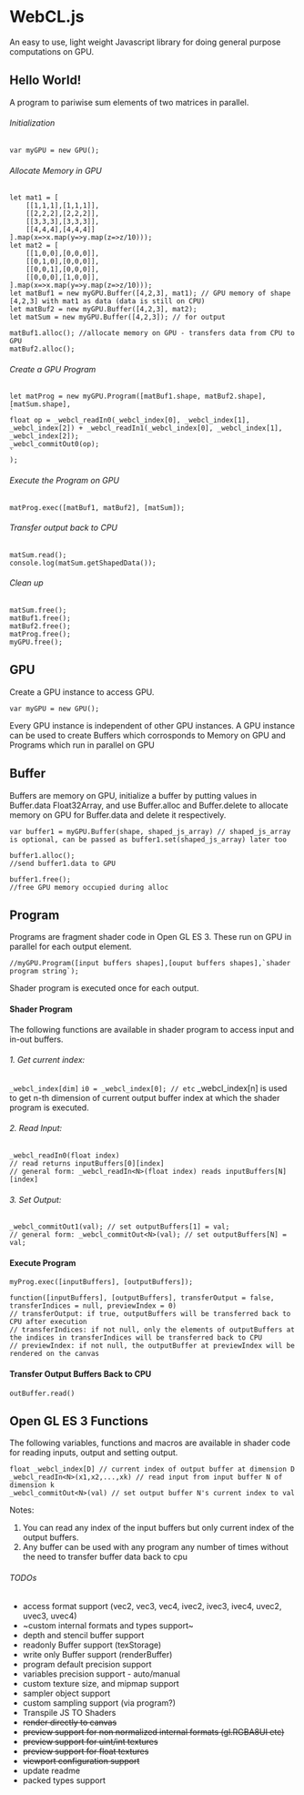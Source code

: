 # WebCL.js
An easy to use, light weight Javascript library for doing general purpose computations on GPU.

## Hello World!
A program to pariwise sum elements of two matrices in parallel.

###### Initialization
```
var myGPU = new GPU();
```
###### Allocate Memory in GPU
```
let mat1 = [
	[[1,1,1],[1,1,1]],
	[[2,2,2],[2,2,2]],
	[[3,3,3],[3,3,3]],
	[[4,4,4],[4,4,4]]
].map(x=>x.map(y=>y.map(z=>z/10)));
let mat2 = [
	[[1,0,0],[0,0,0]],
	[[0,1,0],[0,0,0]],
	[[0,0,1],[0,0,0]],
	[[0,0,0],[1,0,0]],
].map(x=>x.map(y=>y.map(z=>z/10)));
let matBuf1 = new myGPU.Buffer([4,2,3], mat1); // GPU memory of shape [4,2,3] with mat1 as data (data is still on CPU) 
let matBuf2 = new myGPU.Buffer([4,2,3], mat2);
let matSum = new myGPU.Buffer([4,2,3]); // for output

matBuf1.alloc(); //allocate memory on GPU - transfers data from CPU to GPU
matBuf2.alloc(); 

```
###### Create a GPU Program
```
let matProg = new myGPU.Program([matBuf1.shape, matBuf2.shape], [matSum.shape], 
`
float op = _webcl_readIn0(_webcl_index[0], _webcl_index[1], _webcl_index[2]) + _webcl_readIn1(_webcl_index[0], _webcl_index[1], _webcl_index[2]);
_webcl_commitOut0(op);
`
);
```
###### Execute the Program on GPU
```
matProg.exec([matBuf1, matBuf2], [matSum]);
```
###### Transfer output back to CPU
```
matSum.read();
console.log(matSum.getShapedData());
```
###### Clean up
```
matSum.free();
matBuf1.free();
matBuf2.free();
matProg.free();
myGPU.free();
```
## GPU
Create a GPU instance to access GPU.
```
var myGPU = new GPU();
```
Every GPU instance is independent of other GPU instances.
A GPU instance can be used to create Buffers which corrosponds to Memory on GPU and Programs which run in parallel on GPU

## Buffer
Buffers are memory on GPU, initialize a buffer by putting values in Buffer.data Float32Array, and use Buffer.alloc and Buffer.delete to allocate memory on GPU for Buffer.data and delete it respectively.
```
var buffer1 = myGPU.Buffer(shape, shaped_js_array) // shaped_js_array is optional, can be passed as buffer1.set(shaped_js_array) later too

buffer1.alloc();
//send buffer1.data to GPU

buffer1.free();
//free GPU memory occupied during alloc
```

## Program
Programs are fragment shader code in Open GL ES 3. These run on GPU in parallel for each output element.
```
//myGPU.Program([input buffers shapes],[ouput buffers shapes],`shader program string`);
```
Shader program is executed once for each output.
#### Shader Program
The following functions are available in shader program to access input and in-out buffers.
###### 1. Get current index: 
```_webcl_index[dim]```
```i0 = _webcl_index[0]; // etc```
_webcl_index[n] is used to get n-th dimension of current output buffer index at which the shader program is executed.
###### 2. Read Input:
```
_webcl_readIn0(float index)
// read returns inputBuffers[0][index]
// general form: _webcl_readIn<N>(float index) reads inputBuffers[N][index]
```
###### 3. Set Output:
```_webcl_commitOut0(val); // set outputBuffers[0] = val;
_webcl_commitOut1(val); // set outputBuffers[1] = val;
// general form: _webcl_commitOut<N>(val); // set outputBuffers[N] = val;
```
#### Execute Program
```
myProg.exec([inputBuffers], [outputBuffers]);

function([inputBuffers], [outputBuffers], transferOutput = false, transferIndices = null, previewIndex = 0)
// transferOutput: if true, outputBuffers will be transferred back to CPU after execution
// transferIndices: if not null, only the elements of outputBuffers at the indices in transferIndices will be transferred back to CPU
// previewIndex: if not null, the outputBuffer at previewIndex will be rendered on the canvas
```

#### Transfer Output Buffers Back to CPU
```
outBuffer.read()
```
## Open GL ES 3 Functions
The following variables, functions and macros are available in shader code for reading inputs, output and setting output.
```
float _webcl_index[D] // current index of output buffer at dimension D
_webcl_readIn<N>(x1,x2,...,xk) // read input from input buffer N of dimension k
_webcl_commitOut<N>(val) // set output buffer N's current index to val

```
Notes:
1. You can read any index of the input buffers but only current index of the output buffers.
2. Any buffer can be used with any program any number of times without the need to transfer buffer data back to cpu

###### TODOs
- access format support (vec2, vec3, vec4, ivec2, ivec3, ivec4, uvec2, uvec3, uvec4)
- ~custom internal formats and types support~
- depth and stencil buffer support
- readonly Buffer support (texStorage)
- write only Buffer support (renderBuffer)
- program default precision support
- variables precision support - auto/manual
- custom texture size, and mipmap support
- sampler object support
- custom sampling support (via program?)
- Transpile JS TO Shaders
- ~~render directly to canvas~~
- ~~preview support for non normalized internal formats (gl.RGBA8UI etc)~~
- ~~preview support for uint/int textures~~
- ~~preview support for float textures~~
- ~~viewport configuration support~~
- update readme
- packed types support